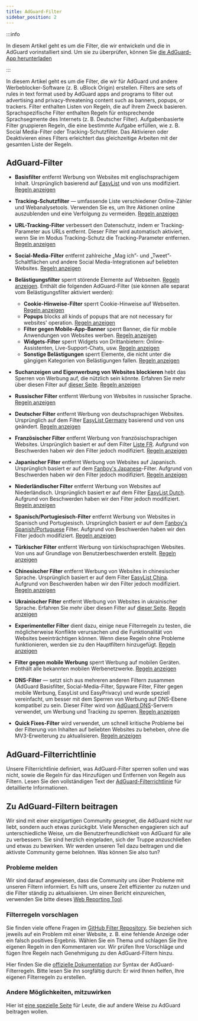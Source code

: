 ```yaml
---
title: AdGuard-Filter
sidebar_position: 2
---
```


:::info

In diesem Artikel geht es um die Filter, die wir entwickeln und die in AdGuard vorinstalliert sind. Um sie zu überprüfen, können Sie [die AdGuard-App herunterladen](https://agrd.io/download-kb-adblock)

:::

In diesem Artikel geht es um die Filter, die wir für AdGuard und andere Werbeblocker-Software (z. B. uBlock Origin) erstellen. Filters are sets of rules in text format used by AdGuard apps and programs to filter out advertising and privacy-threatening content such as banners, popups, or trackers. Filter enthalten Listen von Regeln, die auf ihrem Zweck basieren. Sprachspezifische Filter enthalten Regeln für entsprechende Sprachsegmente des Internets (z. B. Deutscher Filter). Aufgabenbasierte Filter gruppieren Regeln, die eine bestimmte Aufgabe erfüllen, wie z. B. Social Media-Filter oder Tracking-Schutzfilter. Das Aktivieren oder Deaktivieren eines Filters erleichtert das gleichzeitige Arbeiten mit der gesamten Liste der Regeln.

## AdGuard-Filter

- **Basisfilter** entfernt Werbung von Websites mit englischsprachigem Inhalt. Ursprünglich basierend auf [EasyList](https://easylist.to/) und von uns modifiziert. [Regeln anzeigen](https://raw.githubusercontent.com/AdguardTeam/FiltersRegistry/master/filters/filter_2_Base/filter.txt)
- **Tracking-Schutzfilter** — umfassende Liste verschiedener Online-Zähler und Webanalysetools. Verwenden Sie es, um Ihre Aktionen online auszublenden und eine Verfolgung zu vermeiden. [Regeln anzeigen](https://raw.githubusercontent.com/AdguardTeam/FiltersRegistry/master/filters/filter_3_Spyware/filter.txt)
- **URL-Tracking-Filter** verbessert den Datenschutz, indem er Tracking-Parameter aus URLs entfernt. Dieser Filter wird automatisch aktiviert, wenn Sie im Modus Tracking-Schutz die Tracking-Parameter entfernen. [Regeln anzeigen](https://raw.githubusercontent.com/AdguardTeam/FiltersRegistry/master/filters/filter_17_TrackParam/filter.txt)
- **Social-Media-Filter** entfernt zahlreiche „Mag ich”- und „Tweet”-Schaltflächen und andere Social Media-Integrationen auf beliebten Websites. [Regeln anzeigen](https://raw.githubusercontent.com/AdguardTeam/FiltersRegistry/master/filters/filter_4_Social/filter.txt)
- **Belästigungsfilter** sperrt störende Elemente auf Webseiten. [Regeln anzeigen](https://raw.githubusercontent.com/AdguardTeam/FiltersRegistry/master/filters/filter_14_Annoyances/filter.txt). Enthält die folgenden AdGuard-Filter (sie können alle separat vom Belästigungsfilter aktiviert werden):

    - **Cookie-Hinweise-Filter** sperrt Cookie-Hinweise auf Webseiten. [Regeln anzeigen](https://raw.githubusercontent.com/AdguardTeam/FiltersRegistry/master/filters/filter_18_Annoyances_Cookies/filter.txt)
    - **Popups** blocks all kinds of popups that are not necessary for websites' operation. [Regeln anzeigen](https://raw.githubusercontent.com/AdguardTeam/FiltersRegistry/master/filters/filter_19_Annoyances_Popups/filter.txt)
    - **Filter gegen Mobile-App-Banner** sperrt Banner, die für mobile Anwendungen von Websites werben. [Regeln anzeigen](https://raw.githubusercontent.com/AdguardTeam/FiltersRegistry/master/filters/filter_20_Annoyances_MobileApp/filter.txt)
    - **Widgets-Filter** sperrt Widgets von Drittanbietern: Online-Assistenten, Live-Support-Chats, usw. [Regeln anzeigen](https://raw.githubusercontent.com/AdguardTeam/FiltersRegistry/master/filters/filter_22_Annoyances_Widgets/filter.txt)
    - **Sonstige Belästigungen** sperrt Elemente, die nicht unter die gängigen Kategorien von Belästigungen fallen. [Regeln anzeigen](https://raw.githubusercontent.com/AdguardTeam/FiltersRegistry/master/filters/filter_21_Annoyances_Other/filter.txt)

- **Suchanzeigen und Eigenwerbung von Websites blockieren** hebt das Sperren von Werbung auf, die nützlich sein könnte. Erfahren Sie mehr über diesen Filter auf [dieser Seite](../search-ads). [Regeln anzeigen](https://raw.githubusercontent.com/AdguardTeam/FiltersRegistry/master/filters/filter_10_Useful/filter.txt)
- **Russischer Filter** entfernt Werbung von Websites in russischer Sprache. [Regeln anzeigen](https://raw.githubusercontent.com/AdguardTeam/FiltersRegistry/master/filters/filter_1_Russian/filter.txt)
- **Deutscher Filter** entfernt Werbung von deutschsprachigen Websites. Ursprünglich auf dem Filter [EasyList Germany](https://easylist.to/) basierend und von uns geändert. [Regeln anzeigen](https://raw.githubusercontent.com/AdguardTeam/FiltersRegistry/master/filters/filter_6_German/filter.txt)
- **Französischer Filter** entfernt Werbung von französischsprachigen Websites. Ursprünglich basiert er auf dem Filter [Liste FR](https://forums.lanik.us/viewforum.php?f=91). Aufgrund von Beschwerden haben wir den Filter jedoch modifiziert. [Regeln anzeigen](https://raw.githubusercontent.com/AdguardTeam/FiltersRegistry/master/filters/filter_16_French/filter.txt)
- **Japanischer Filter** entfernt Werbung von Websites auf Japanisch. Ursprünglich basiert er auf dem [Fanboy's Japanese](https://www.fanboy.co.nz/fanboy-japanese.txt)-Filter. Aufgrund von Beschwerden haben wir den Filter jedoch modifiziert. [Regeln anzeigen](https://raw.githubusercontent.com/AdguardTeam/FiltersRegistry/master/filters/filter_7_Japanese/filter.txt)
- **Niederländischer Filter** entfernt Werbung von Websites auf Niederländisch. Ursprünglich basiert er auf dem Filter [EasyList Dutch](https://easylist.to/). Aufgrund von Beschwerden haben wir den Filter jedoch modifiziert. [Regeln anzeigen](https://raw.githubusercontent.com/AdguardTeam/FiltersRegistry/master/filters/filter_8_Dutch/filter.txt)
- **Spanisch/Portugiesisch-Filter** entfernt Werbung von Websites in Spanisch und Portugiesisch. Ursprünglich basiert er auf dem [Fanboy's Spanish/Portuguese](https://www.fanboy.co.nz/fanboy-espanol.txt) Filter. Aufgrund von Beschwerden haben wir den Filter jedoch modifiziert. [Regeln anzeigen](https://raw.githubusercontent.com/AdguardTeam/FiltersRegistry/master/filters/filter_9_Spanish/filter.txt)
- **Türkischer Filter** entfernt Werbung von türkischsprachigen Websites. Von uns auf Grundlage von Benutzerbeschwerden erstellt. [Regeln anzeigen](https://raw.githubusercontent.com/AdguardTeam/FiltersRegistry/master/filters/filter_13_Turkish/filter.txt)
- **Chinesischer Filter** entfernt Werbung von Websites in chinesischer Sprache. Ursprünglich basiert er auf dem Filter [EasyList China](https://github.com/easylist/easylistchina). Aufgrund von Beschwerden haben wir den Filter jedoch modifiziert. [Regeln anzeigen](https://raw.githubusercontent.com/AdguardTeam/FiltersRegistry/master/filters/filter_224_Chinese/filter.txt)
- **Ukrainischer Filter** entfernt Werbung von Websites in ukrainischer Sprache. Erfahren Sie mehr über diesen Filter auf [dieser Seite](https://adguard.com/en/blog/ukrainian-filter.html). [Regeln anzeigen](https://raw.githubusercontent.com/AdguardTeam/FiltersRegistry/master/filters/filter_23_Ukrainian/filter.txt)
- **Experimenteller Filter** dient dazu, einige neue Filterregeln zu testen, die möglicherweise Konflikte verursachen und die Funktionalität von Websites beeinträchtigen können. Wenn diese Regeln ohne Probleme funktionieren, werden sie zu den Hauptfiltern hinzugefügt. [Regeln anzeigen](https://raw.githubusercontent.com/AdguardTeam/FiltersRegistry/master/filters/filter_5_Experimental/filter.txt)
- **Filter gegen mobile Werbung** sperrt Werbung auf mobilen Geräten. Enthält alle bekannten mobilen Werbenetzwerke. [Regeln anzeigen](https://raw.githubusercontent.com/AdguardTeam/FiltersRegistry/master/filters/filter_11_Mobile/filter.txt)
- **DNS-Filter** — setzt sich aus mehreren anderen Filtern zusammen (AdGuard Basisfilter, Social-Media-Filter, Spyware Filter, Filter gegen mobile Werbung, EasyList und EasyPrivacy) und wurde speziell vereinfacht, um besser mit dem Sperren von Werbung auf DNS-Ebene kompatibel zu sein. Dieser Filter wird von [AdGuard DNS](https://adguard-dns.io/kb)-Servern verwendet, um Werbung und Tracking zu sperren. [Regeln anzeigen](https://raw.githubusercontent.com/AdguardTeam/FiltersRegistry/master/filters/filter_15_DnsFilter/filter.txt)
- **Quick Fixes-Filter** wird verwendet, um schnell kritische Probleme bei der Filterung von Inhalten auf beliebten Websites zu beheben, ohne die MV3-Erweiterung zu aktualisieren. [Regeln anzeigen](https://filters.adtidy.org/extension/chromium-mv3/filters/24.txt)

## AdGuard-Filterrichtlinie

Unsere Filterrichtlinie definiert, was AdGuard-Filter sperren sollen und was nicht, sowie die Regeln für das Hinzufügen und Entfernen von Regeln aus Filtern. Lesen Sie den vollständigen Text der [AdGuard-Filterrichtlinie](../filter-policy) für detaillierte Informationen.

## Zu AdGuard-Filtern beitragen

Wir sind mit einer einzigartigen Community gesegnet, die AdGuard nicht nur liebt, sondern auch etwas zurückgibt. Viele Menschen engagieren sich auf unterschiedliche Weise, um die Benutzerfreundlichkeit von AdGuard für alle zu verbessern. Sie sind herzlich eingeladen, sich der Truppe anzuschließen und etwas zu bewirken. Wir werden unseren Teil dazu beitragen und die aktivste Community gerne belohnen. Was können Sie also tun?

### Probleme melden

Wir sind darauf angewiesen, dass die Community uns über Probleme mit unseren Filtern informiert. Es hilft uns, unsere Zeit effizienter zu nutzen und die Filter ständig zu aktualisieren. Um einen Bericht einzureichen, verwenden Sie bitte dieses [Web Reporting Tool](https://agrd.io/report).

### Filterregeln vorschlagen

Sie finden viele offene Fragen im [GitHub Filter Repository](https://github.com/AdguardTeam/AdguardFilters/issues). Sie beziehen sich jeweils auf ein Problem mit einer Website, z. B. eine fehlende Anzeige oder ein falsch positives Ergebnis. Wählen Sie ein Thema und schlagen Sie Ihre eigenen Regeln in den Kommentaren vor. Wir prüfen Ihre Vorschläge und fügen Ihre Regeln nach Genehmigung zu den AdGuard-Filtern hinzu.

Hier finden Sie die [offizielle Dokumentation](../create-own-filters) zur Syntax der AdGuard-Filterregeln. Bitte lesen Sie ihn sorgfältig durch: Er wird Ihnen helfen, Ihre eigenen Filterregeln zu erstellen.

### Andere Möglichkeiten, mitzuwirken

Hier ist [eine spezielle Seite](https://adguard.com/contribute.html) für Leute, die auf andere Weise zu AdGuard beitragen wollen.
